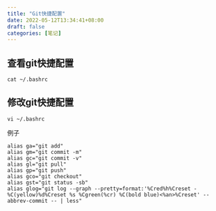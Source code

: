 ```yaml
---
title: "Git快捷配置"
date: 2022-05-12T13:34:41+08:00
draft: false
categories: [笔记]
---
```

## 查看git快捷配置

```shell
cat ~/.bashrc
```

## 修改git快捷配置

```shell
vi ~/.bashrc
```

例子

```text
alias ga="git add"
alias gm="git commit -m"
alias gc="git commit -v"
alias gl="git pull"
alias gp="git push"
alias gco="git checkout"
alias gst="git status -sb"
alias glog="git log --graph --pretty=format:'%Cred%h%Creset -%C(yellow)%d%Creset %s %Cgreen(%cr) %C(bold blue)<%an>%Creset' --abbrev-commit -- | less"
```
